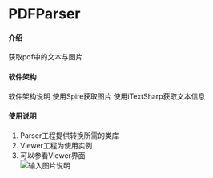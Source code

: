 # PDFParser

#### 介绍
获取pdf中的文本与图片

#### 软件架构
软件架构说明
使用Spire获取图片
使用iTextSharp获取文本信息


#### 使用说明

1.  Parser工程提供转换所需的类库
2.  Viewer工程为使用实例
3.  可以参看Viewer界面  
![输入图片说明](https://images.gitee.com/uploads/images/2020/0327/105251_cc638c3e_603160.png "屏幕截图.png")
